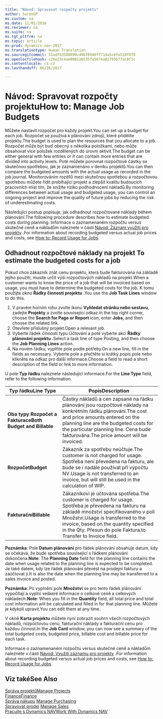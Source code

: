 ```yaml
---
title: "Návod: Spravovat rozpočty projektu"
author: SorenGP
ms.custom: na
ms.date: 11/01/2016
ms.reviewer: na
ms.suite: na
ms.tgt_pltfrm: na
ms.topic: article
ms-prod: dynamics-nav-2017
ms.translationtype: Human Translation
ms.sourcegitcommit: 51adfb3588099c496f0946ff71da5c6fe518f070
ms.openlocfilehash: c28e23c4ae0082265357a567ea82795b77ac8f1c
ms.contentlocale: cs-cz
ms.lasthandoff: 06/26/2017

---
```


# <a name="how-to-manage-job-budgets"></a><span data-ttu-id="3ea7f-102">Návod: Spravovat rozpočty projektu</span><span class="sxs-lookup"><span data-stu-id="3ea7f-102">How to: Manage Job Budgets</span></span>
<span data-ttu-id="3ea7f-103">Můžete nastavit rozpočet pro každý projekt.</span><span class="sxs-lookup"><span data-stu-id="3ea7f-103">You can set up a budget for each job.</span></span> <span data-ttu-id="3ea7f-104">Rozpočet se používá k plánování zdrojů, které přidělíte projektu.</span><span class="sxs-lookup"><span data-stu-id="3ea7f-104">The budget is used to plan the resources that you allocate to a job.</span></span> <span data-ttu-id="3ea7f-105">Rozpočet může být buď obecný s několika položkami, nebo může obsahovat více položek rozdělených do úrovní aktivit.</span><span class="sxs-lookup"><span data-stu-id="3ea7f-105">The budget can be either general with few entries or it can contain more entries that are divided into activity levels.</span></span> <span data-ttu-id="3ea7f-106">Poté můžete porovnat rozpočtové částky se skutečnou spotřebou, jak je zaznamenáno v deníku projektů.</span><span class="sxs-lookup"><span data-stu-id="3ea7f-106">You can then compare the budgeted amounts with the actual usage as recorded in the job journal.</span></span> <span data-ttu-id="3ea7f-107">Monitorováním rozdílů mezi skutečnou spotřebou a rozpočtovou spotřebou můžete řídit probíhající projekt a zlepšit kvalitu budoucích pracovních míst tím, že snížíte riziko podhodnocení nákladů.</span><span class="sxs-lookup"><span data-stu-id="3ea7f-107">By monitoring differences between actual usage and budgeted usage, you can control an ongoing project and improve the quality of future jobs by reducing the risk of underestimating costs.</span></span>

<span data-ttu-id="3ea7f-108">Následující postup popisuje, jak odhadnout rozpočtované náklady během plánování.</span><span class="sxs-lookup"><span data-stu-id="3ea7f-108">The following procedure describes how to estimate budgeted costs during planning.</span></span> <span data-ttu-id="3ea7f-109">Informace o zaznamenaném rozpočtu versus skutečné ceně a nákladům naleznete v části [Návod: Záznam využití pro projekty](projects-how-record-job-usage.md) .</span><span class="sxs-lookup"><span data-stu-id="3ea7f-109">For information about recording budgeted versus actual job prices and costs, see [How to: Record Usage for Jobs](projects-how-record-job-usage.md).</span></span>  

## <span data-ttu-id="3ea7f-110"><a name="JobBudgetCosts"></a> Odhadnout rozpočtové náklady na projekt</span><span class="sxs-lookup"><span data-stu-id="3ea7f-110"><a name="JobBudgetCosts"></a> To estimate the budgeted costs for a job</span></span>  
<span data-ttu-id="3ea7f-111">Pokud chce zákazník znát cenu projektu, která bude fakturována na základě jejího použití, musíte určit výši rozpočtových nákladů na projekt.</span><span class="sxs-lookup"><span data-stu-id="3ea7f-111">When a customer wants to know the price of a job that will be invoiced based on usage, you must have to determine the budgeted costs for the job.</span></span> <span data-ttu-id="3ea7f-112">K tomu použijte okno **Řádky činnosti projektu** .</span><span class="sxs-lookup"><span data-stu-id="3ea7f-112">You use the **Job Task Lines** window to do this.</span></span>

1. <span data-ttu-id="3ea7f-113">V pravém horním rohu zvolte ikonu **Vyhledat stránku nebo sestavu**, zadejte **Projekty** a zvolte související odkaz.</span><span class="sxs-lookup"><span data-stu-id="3ea7f-113">In the top right corner, choose the **Search for Page or Report** icon, enter **Jobs**, and then choose the related link.</span></span>  
2. <span data-ttu-id="3ea7f-114">Otevřete příslušný projekt.</span><span class="sxs-lookup"><span data-stu-id="3ea7f-114">Open a relevant job.</span></span>
3. <span data-ttu-id="3ea7f-115">Vyberte řádek činnosti typu Účtování a poté vyberte akci **Řádky plánování projektu** .</span><span class="sxs-lookup"><span data-stu-id="3ea7f-115">Select a task line of type Posting, and then choose the **Job Planning Lines** action.</span></span>
4. <span data-ttu-id="3ea7f-116">Na novém řádku, vyplňte pole podle potřeby.</span><span class="sxs-lookup"><span data-stu-id="3ea7f-116">On a new line, fill in the fields as necessary.</span></span> <span data-ttu-id="3ea7f-117">Vyberte pole a přečtěte si krátký popis pole nebo klikněte na odkaz pro další informace.</span><span class="sxs-lookup"><span data-stu-id="3ea7f-117">Choose a field to read a short description of the field or link to more information.</span></span>   

<span data-ttu-id="3ea7f-118">U pole **Typ řádku** naleznete následující informace.</span><span class="sxs-lookup"><span data-stu-id="3ea7f-118">For the **Line Type** field, refer to the following information.</span></span>  

|<span data-ttu-id="3ea7f-119">Typ řádku</span><span class="sxs-lookup"><span data-stu-id="3ea7f-119">Line Type</span></span> |<span data-ttu-id="3ea7f-120">Popis</span><span class="sxs-lookup"><span data-stu-id="3ea7f-120">Description</span></span> |
|----------|------------|
|<span data-ttu-id="3ea7f-121">**Oba typy Rozpočet a Fakturace**</span><span class="sxs-lookup"><span data-stu-id="3ea7f-121">**Both Budget and Billable**</span></span>|<span data-ttu-id="3ea7f-122">Částky nákladů a cen zapsané na řádku plánování jsou rozpočtové náklady na konkrétním řádku plánování.</span><span class="sxs-lookup"><span data-stu-id="3ea7f-122">The cost and price amounts entered on the planning line are the budgeted costs for the particular planning line.</span></span> <span data-ttu-id="3ea7f-123">Cena bude fakturována.</span><span class="sxs-lookup"><span data-stu-id="3ea7f-123">The price amount will be invoiced.</span></span>|
|<span data-ttu-id="3ea7f-124">**Rozpočet**</span><span class="sxs-lookup"><span data-stu-id="3ea7f-124">**Budget**</span></span>|<span data-ttu-id="3ea7f-125">Zákazník za spotřebu neúčtuje.</span><span class="sxs-lookup"><span data-stu-id="3ea7f-125">The customer is not charged for usage.</span></span> <span data-ttu-id="3ea7f-126">Spotřeba není převedena na fakturu, ale bude se i nadále používat při výpočtu NV.</span><span class="sxs-lookup"><span data-stu-id="3ea7f-126">Usage is not transferred to an invoice, but will still be used in the calculation of WIP.</span></span>|
|<span data-ttu-id="3ea7f-127">**Fakturační**</span><span class="sxs-lookup"><span data-stu-id="3ea7f-127">**Billable**</span></span>|<span data-ttu-id="3ea7f-128">Zákazníkovi je účtována spotřeba.</span><span class="sxs-lookup"><span data-stu-id="3ea7f-128">The customer is charged for usage.</span></span> <span data-ttu-id="3ea7f-129">Spotřeba je převedena na fakturu na základě množství specifikovaného v poli Množství.</span><span class="sxs-lookup"><span data-stu-id="3ea7f-129">Usage is transferred to the invoice, based on the quantity specified in the Qty.</span></span> <span data-ttu-id="3ea7f-130">Přesun do pole Faktura.</span><span class="sxs-lookup"><span data-stu-id="3ea7f-130">to Transfer to Invoice field.</span></span>|

<span data-ttu-id="3ea7f-131">**Poznámka**: Pole **Datum plánování** pro řádek plánování obsahuje datum, kdy se očekává, že bude spotřeba související s řádkem plánování dokončena.</span><span class="sxs-lookup"><span data-stu-id="3ea7f-131">**Note**: The **Planning Date** field for the planning line contains the date when usage related to the planning line is expected to be completed.</span></span> <span data-ttu-id="3ea7f-132">Je také datem, kdy lze řádek plánování převést na prodejní fakturu a zaúčtovat ji.</span><span class="sxs-lookup"><span data-stu-id="3ea7f-132">It is also the date when the planning line may be transferred to a sales invoice and posted.</span></span>  

<span data-ttu-id="3ea7f-133">**Poznámka**: Po vyplnění pole **Množství** se pro tento řádek plánování vypočítají a vyplní veškeré informace o celkové ceně a celkových nákladech.</span><span class="sxs-lookup"><span data-stu-id="3ea7f-133">**Note**: When you fill in the **Quantity** field, all total price and total cost information will be calculated and filled in for that planning line.</span></span> <span data-ttu-id="3ea7f-134">Můžete je kdykoli upravit.</span><span class="sxs-lookup"><span data-stu-id="3ea7f-134">You can edit them at any time.</span></span>

<span data-ttu-id="3ea7f-135">V okně **Karta projektu** můžete nyní zobrazit souhrn všech rozpočtových nákladů, rozpočtovou cenu, fakturační náklady a fakturační cenu pro každou činnost.</span><span class="sxs-lookup"><span data-stu-id="3ea7f-135">In the **Job Card** window, you can now see a summary of the total budgeted costs, budgeted price, billable cost and billable price for each task.</span></span>

<span data-ttu-id="3ea7f-136">Informace o zaznamenaném rozpočtu versus skutečné ceně a nákladům naleznete v části [Návod: Využití záznamu pro projekty](projects-how-record-job-usage.md) .</span><span class="sxs-lookup"><span data-stu-id="3ea7f-136">For information about recording budgeted versus actual job prices and costs, see [How to: Record Usage for Jobs](projects-how-record-job-usage.md).</span></span>

## <a name="see-also"></a><span data-ttu-id="3ea7f-137">Viz také</span><span class="sxs-lookup"><span data-stu-id="3ea7f-137">See Also</span></span>
[<span data-ttu-id="3ea7f-138">Správa projektů</span><span class="sxs-lookup"><span data-stu-id="3ea7f-138">Manage Projects</span></span>](projects-manage-projects.md)  
[<span data-ttu-id="3ea7f-139">Finance</span><span class="sxs-lookup"><span data-stu-id="3ea7f-139">Finance</span></span>](finance-setup.md)  
<span data-ttu-id="3ea7f-140">[Správa nákupu](purchasing-manage-purchasing.md)       </span><span class="sxs-lookup"><span data-stu-id="3ea7f-140">[Manage Purchasing](purchasing-manage-purchasing.md)       </span></span>  
<span data-ttu-id="3ea7f-141">[Spravovat prodej](sales-manage-sales.md)    </span><span class="sxs-lookup"><span data-stu-id="3ea7f-141">[Manage Sales](sales-manage-sales.md)    </span></span>  
[<span data-ttu-id="3ea7f-142">Pracujte s Dynamics NAV</span><span class="sxs-lookup"><span data-stu-id="3ea7f-142">Work With Dynamics NAV</span></span>](ui-work-product.md)  

